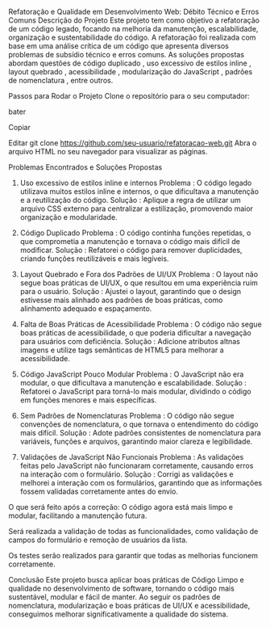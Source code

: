 Refatoração e Qualidade em Desenvolvimento Web: Débito Técnico e Erros Comuns
Descrição do Projeto
Este projeto tem como objetivo a refatoração de um código legado, focando na melhoria da manutenção, escalabilidade, organização e sustentabilidade do código. A refatoração foi realizada com base em uma análise crítica de um código que apresenta diversos problemas de subsídio técnico e erros comuns. As soluções propostas abordam questões de código duplicado , uso excessivo de estilos inline , layout quebrado , acessibilidade , modularização do JavaScript , padrões de nomenclatura , entre outros.

Passos para Rodar o Projeto
Clone o repositório para o seu computador:

bater

Copiar

Editar
git clone https://github.com/seu-usuario/refatoracao-web.git
Abra o arquivo HTML no seu navegador para visualizar as páginas.

Problemas Encontrados e Soluções Propostas
1. Uso excessivo de estilos inline e internos
Problema : O código legado utilizava muitos estilos inline e internos, o que dificultava a manutenção e a reutilização do código. Solução : Aplique a regra de utilizar um arquivo CSS externo para centralizar a estilização, promovendo maior organização e modularidade.

2. Código Duplicado
Problema : O código continha funções repetidas, o que comprometia a manutenção e tornava o código mais difícil de modificar. Solução : Refatorei o código para remover duplicidades, criando funções reutilizáveis ​​e mais legíveis.

3. Layout Quebrado e Fora dos Padrões de UI/UX
Problema : O layout não segue boas práticas de UI/UX, o que resultou em uma experiência ruim para o usuário. Solução : Ajustei o layout, garantindo que o design estivesse mais alinhado aos padrões de boas práticas, como alinhamento adequado e espaçamento.

4. Falta de Boas Práticas de Acessibilidade
Problema : O código não segue boas práticas de acessibilidade, o que poderia dificultar a navegação para usuários com deficiência. Solução : Adicione atributos altnas imagens e utilize tags semânticas de HTML5 para melhorar a acessibilidade.

5. Código JavaScript Pouco Modular
Problema : O JavaScript não era modular, o que dificultava a manutenção e escalabilidade. Solução : Refatorei o JavaScript para torná-lo mais modular, dividindo o código em funções menores e mais específicas.

6. Sem Padrões de Nomenclaturas
Problema : O código não segue convenções de nomenclatura, o que tornava o entendimento do código mais difícil. Solução : Adote padrões consistentes de nomenclatura para variáveis, funções e arquivos, garantindo maior clareza e legibilidade.

7. Validações de JavaScript Não Funcionais
Problema : As validações feitas pelo JavaScript não funcionaram corretamente, causando erros na interação com o formulário. Solução : Corrigi as validações e melhorei a interação com os formulários, garantindo que as informações fossem validadas corretamente antes do envio.

O que será feito após a correção:
O código agora está mais limpo e modular, facilitando a manutenção futura.

Será realizada a validação de todas as funcionalidades, como validação de campos do formulário e remoção de usuários da lista.

Os testes serão realizados para garantir que todas as melhorias funcionem corretamente.


Conclusão
Este projeto busca aplicar boas práticas de Código Limpo e qualidade no desenvolvimento de software, tornando o código mais sustentável, modular e fácil de manter. Ao seguir os padrões de nomenclatura, modularização e boas práticas de UI/UX e acessibilidade, conseguimos melhorar significativamente a qualidade do sistema.